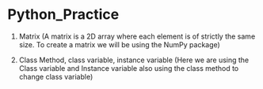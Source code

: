 # Python_Practice

1. Matrix (A matrix is a 2D array where each element is of strictly the same size. To create a matrix we will be using the NumPy package)

2. Class Method, class variable, instance variable (Here we are using the Class variable and Instance variable also using the class method to change class variable)
